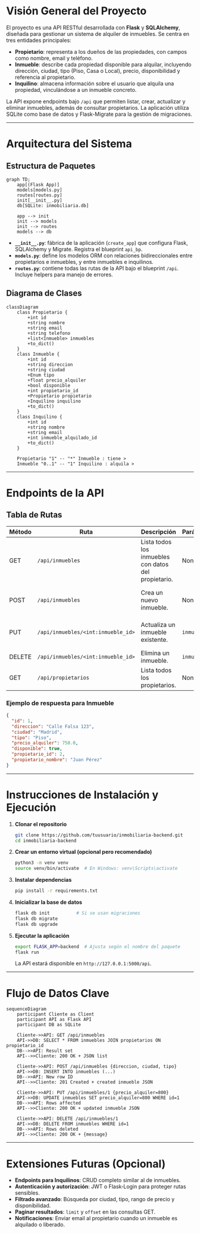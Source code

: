 # Visión General del Proyecto

El proyecto es una API RESTful desarrollada con **Flask** y **SQLAlchemy**, diseñada para gestionar un sistema de alquiler de inmuebles. Se centra en tres entidades principales:

- **Propietario**: representa a los dueños de las propiedades, con campos como nombre, email y teléfono.
- **Inmueble**: describe cada propiedad disponible para alquilar, incluyendo dirección, ciudad, tipo (Piso, Casa o Local), precio, disponibilidad y referencia al propietario.
- **Inquilino**: almacena información sobre el usuario que alquila una propiedad, vinculándose a un inmueble concreto.

La API expone endpoints bajo `/api` que permiten listar, crear, actualizar y eliminar inmuebles, además de consultar propietarios. La aplicación utiliza SQLite como base de datos y Flask-Migrate para la gestión de migraciones.

---

# Arquitectura del Sistema

## Estructura de Paquetes

```mermaid
graph TD;
    app[(Flask App)]
    models[models.py]
    routes[routes.py]
    init[__init__.py]
    db[SQLite: inmobiliaria.db]

    app --> init
    init --> models
    init --> routes
    models --> db
```

- **`__init__.py`**: fábrica de la aplicación (`create_app`) que configura Flask, SQLAlchemy y Migrate. Registra el blueprint `api_bp`.
- **`models.py`**: define los modelos ORM con relaciones bidireccionales entre propietarios e inmuebles, y entre inmuebles e inquilinos.
- **`routes.py`**: contiene todas las rutas de la API bajo el blueprint `/api`. Incluye helpers para manejo de errores.

## Diagrama de Clases

```mermaid
classDiagram
    class Propietario {
        +int id
        +string nombre
        +string email
        +string telefono
        +list<Inmueble> inmuebles
        +to_dict()
    }
    class Inmueble {
        +int id
        +string direccion
        +string ciudad
        +Enum tipo
        +float precio_alquiler
        +bool disponible
        +int propietario_id
        +Propietario propietario
        +Inquilino inquilino
        +to_dict()
    }
    class Inquilino {
        +int id
        +string nombre
        +string email
        +int inmueble_alquilado_id
        +to_dict()
    }

    Propietario "1" -- "*" Inmueble : tiene >
    Inmueble "0..1" -- "1" Inquilino : alquila >
```

---

# Endpoints de la API

## Tabla de Rutas

| Método | Ruta | Descripción | Parámetros | Cuerpo (JSON) | Respuesta |
|--------|------|-------------|------------|---------------|-----------|
| GET | `/api/inmuebles` | Lista todos los inmuebles con datos del propietario. | None | None | `200 OK` → `[{inmueble}]` |
| POST | `/api/inmuebles` | Crea un nuevo inmueble. | None | `{direccion, ciudad, tipo, precio_alquiler?, disponible?, propietario_id?}` | `201 Created` → `inmueble` |
| PUT | `/api/inmuebles/<int:inmueble_id>` | Actualiza un inmueble existente. | `inmueble_id` | `{direccion?, ciudad?, tipo?, precio_alquiler?, disponible?, propietario_id?}` | `200 OK` → `inmueble` |
| DELETE | `/api/inmuebles/<int:inmueble_id>` | Elimina un inmueble. | `inmueble_id` | None | `200 OK` → `{message}` |
| GET | `/api/propietarios` | Lista todos los propietarios. | None | None | `200 OK` → `[ {propietario} ]` |

### Ejemplo de respuesta para Inmueble

```json
{
  "id": 1,
  "direccion": "Calle Falsa 123",
  "ciudad": "Madrid",
  "tipo": "Piso",
  "precio_alquiler": 750.0,
  "disponible": true,
  "propietario_id": 2,
  "propietario_nombre": "Juan Pérez"
}
```

---

# Instrucciones de Instalación y Ejecución

1. **Clonar el repositorio**  
   ```bash
   git clone https://github.com/tuusuario/inmobiliaria-backend.git
   cd inmobiliaria-backend
   ```

2. **Crear un entorno virtual (opcional pero recomendado)**  
   ```bash
   python3 -m venv venv
   source venv/bin/activate  # En Windows: venv\Scripts\activate
   ```

3. **Instalar dependencias**  
   ```bash
   pip install -r requirements.txt
   ```

4. **Inicializar la base de datos**  
   ```bash
   flask db init          # Si se usan migraciones
   flask db migrate
   flask db upgrade
   ```

5. **Ejecutar la aplicación**  
   ```bash
   export FLASK_APP=backend  # Ajusta según el nombre del paquete
   flask run
   ```
   La API estará disponible en `http://127.0.0.1:5000/api`.

---

# Flujo de Datos Clave

```mermaid
sequenceDiagram
    participant Cliente as Client
    participant API as Flask API
    participant DB as SQLite

    Cliente->>API: GET /api/inmuebles
    API->>DB: SELECT * FROM inmuebles JOIN propietarios ON propietario_id
    DB-->>API: Result set
    API-->>Cliente: 200 OK + JSON list

    Cliente->>API: POST /api/inmuebles {direccion, ciudad, tipo}
    API->>DB: INSERT INTO inmuebles (...)
    DB-->>API: New row ID
    API-->>Cliente: 201 Created + created inmueble JSON

    Cliente->>API: PUT /api/inmuebles/1 {precio_alquiler=800}
    API->>DB: UPDATE inmuebles SET precio_alquiler=800 WHERE id=1
    DB-->>API: Rows affected
    API-->>Cliente: 200 OK + updated inmueble JSON

    Cliente->>API: DELETE /api/inmuebles/1
    API->>DB: DELETE FROM inmuebles WHERE id=1
    DB-->>API: Rows deleted
    API-->>Cliente: 200 OK + {message}
```

---

# Extensiones Futuras (Opcional)

- **Endpoints para Inquilinos**: CRUD completo similar al de inmuebles.
- **Autenticación y autorización**: JWT o Flask‑Login para proteger rutas sensibles.
- **Filtrado avanzado**: Búsqueda por ciudad, tipo, rango de precio y disponibilidad.
- **Paginar resultados**: `limit` y `offset` en las consultas GET.
- **Notificaciones**: Enviar email al propietario cuando un inmueble es alquilado o liberado.
